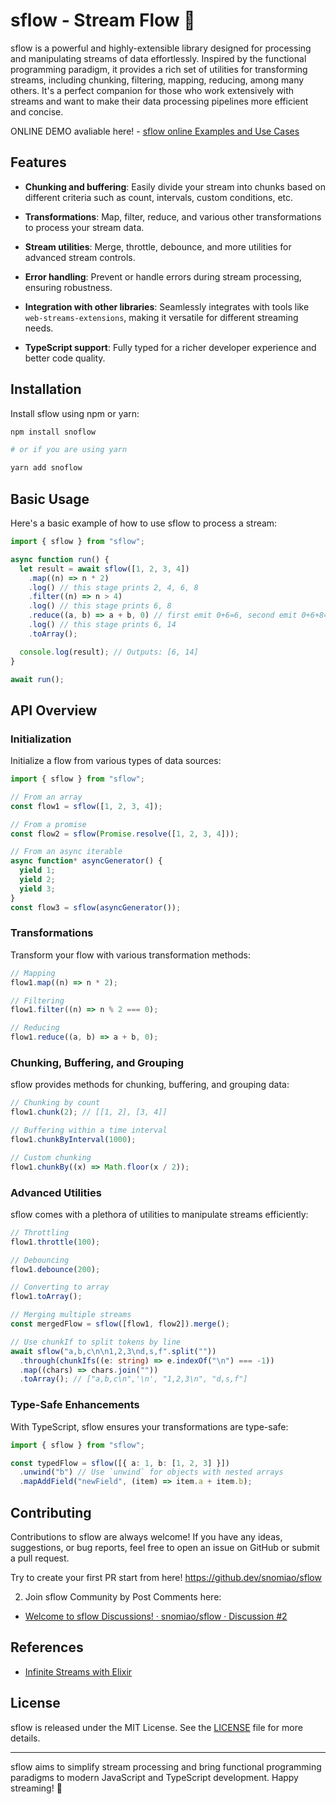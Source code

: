# sflow - Stream Flow 🚀

sflow is a powerful and highly-extensible library designed for processing and manipulating streams of data effortlessly. Inspired by the functional programming paradigm, it provides a rich set of utilities for transforming streams, including chunking, filtering, mapping, reducing, among many others. It's a perfect companion for those who work extensively with streams and want to make their data processing pipelines more efficient and concise.

ONLINE DEMO avaliable here! - [sflow online Examples and Use Cases]( https://sflow-examples.vercel.app/ )

## Features

- **Chunking and buffering**: Easily divide your stream into chunks based on different criteria such as count, intervals, custom conditions, etc.

- **Transformations**: Map, filter, reduce, and various other transformations to process your stream data.

- **Stream utilities**: Merge, throttle, debounce, and more utilities for advanced stream controls.

- **Error handling**: Prevent or handle errors during stream processing, ensuring robustness.

- **Integration with other libraries**: Seamlessly integrates with tools like `web-streams-extensions`, making it versatile for different streaming needs.

- **TypeScript support**: Fully typed for a richer developer experience and better code quality.


## Installation

Install sflow using npm or yarn:

```sh
npm install snoflow

# or if you are using yarn

yarn add snoflow
```

## Basic Usage

Here's a basic example of how to use sflow to process a stream:

```typescript
import { sflow } from "sflow";

async function run() {
  let result = await sflow([1, 2, 3, 4])
    .map((n) => n * 2)
    .log() // this stage prints 2, 4, 6, 8
    .filter((n) => n > 4)
    .log() // this stage prints 6, 8
    .reduce((a, b) => a + b, 0) // first emit 0+6=6, second emit 0+6+8=14
    .log() // this stage prints 6, 14
    .toArray();

  console.log(result); // Outputs: [6, 14]
}

await run();
```

## API Overview

### Initialization

Initialize a flow from various types of data sources:

```typescript
import { sflow } from "sflow";

// From an array
const flow1 = sflow([1, 2, 3, 4]);

// From a promise
const flow2 = sflow(Promise.resolve([1, 2, 3, 4]));

// From an async iterable
async function* asyncGenerator() {
  yield 1;
  yield 2;
  yield 3;
}
const flow3 = sflow(asyncGenerator());
```

### Transformations

Transform your flow with various transformation methods:

```typescript
// Mapping
flow1.map((n) => n * 2);

// Filtering
flow1.filter((n) => n % 2 === 0);

// Reducing
flow1.reduce((a, b) => a + b, 0);
```

### Chunking, Buffering, and Grouping

sflow provides methods for chunking, buffering, and grouping data:

```typescript
// Chunking by count
flow1.chunk(2); // [[1, 2], [3, 4]]

// Buffering within a time interval
flow1.chunkByInterval(1000);

// Custom chunking
flow1.chunkBy((x) => Math.floor(x / 2));
```

### Advanced Utilities

sflow comes with a plethora of utilities to manipulate streams efficiently:

```typescript
// Throttling
flow1.throttle(100);

// Debouncing
flow1.debounce(200);

// Converting to array
flow1.toArray();

// Merging multiple streams
const mergedFlow = sflow([flow1, flow2]).merge();

// Use chunkIf to split tokens by line
await sflow("a,b,c\n\n1,2,3\nd,s,f".split(""))
  .through(chunkIfs((e: string) => e.indexOf("\n") === -1))
  .map((chars) => chars.join(""))
  .toArray(); // ["a,b,c\n",'\n', "1,2,3\n", "d,s,f"]
```

### Type-Safe Enhancements

With TypeScript, sflow ensures your transformations are type-safe:

```typescript
import { sflow } from "sflow";

const typedFlow = sflow([{ a: 1, b: [1, 2, 3] }])
  .unwind("b") // Use `unwind` for objects with nested arrays
  .mapAddField("newField", (item) => item.a + item.b);
```

## Contributing

Contributions to sflow are always welcome! If you have any ideas, suggestions, or bug reports, feel free to open an issue on GitHub or submit a pull request.

Try to create your first PR start from here! https://github.dev/snomiao/sflow

2. Join sflow Community by Post Comments here:

- [Welcome to sflow Discussions! · snomiao/sflow · Discussion #2]( https://github.com/snomiao/sflow/discussions/2 )


## References

- [Infinite Streams with Elixir](https://gist.github.com/mgwidmann/5e0cb590f12e2ca239564d07d7c2a572)

## License

sflow is released under the MIT License. See the [LICENSE](./LICENSE) file for more details.

---

sflow aims to simplify stream processing and bring functional programming paradigms to modern JavaScript and TypeScript development. Happy streaming! 🚀
